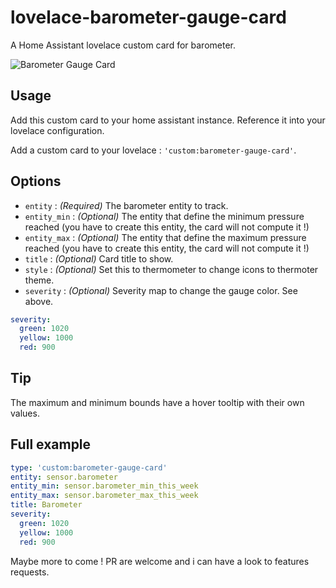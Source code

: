 # lovelace-barometer-gauge-card
A Home Assistant lovelace custom card for barometer.

![Barometer Gauge Card](https://user-images.githubusercontent.com/25659602/63027159-b7464980-beac-11e9-8d7a-2143eeead609.png)

## Usage
Add this custom card to your home assistant instance. Reference it into your lovelace configuration.

Add a custom card to your lovelace : `'custom:barometer-gauge-card'`.

## Options
- `entity` : *(Required)* The barometer entity to track.
- `entity_min` : *(Optional)* The entity that define the minimum pressure reached (you have to create this entity, the card will not compute it !)
- `entity_max` : *(Optional)* The entity that define the maximum pressure reached (you have to create this entity, the card will not compute it !)
- `title` : *(Optional)* Card title to show.
- `style` : *(Optional)* Set this to thermometer to change icons to thermoter theme.
- `severity` : *(Optional)* Severity map to change the gauge color. See above.

```yaml
severity:
  green: 1020
  yellow: 1000
  red: 900
```
## Tip
The maximum and minimum bounds have a hover tooltip with their own values.

## Full example
```yaml
type: 'custom:barometer-gauge-card'
entity: sensor.barometer
entity_min: sensor.barometer_min_this_week
entity_max: sensor.barometer_max_this_week
title: Barometer
severity:
  green: 1020
  yellow: 1000
  red: 900
```

Maybe more to come ! PR are welcome and i can have a look to features requests.
